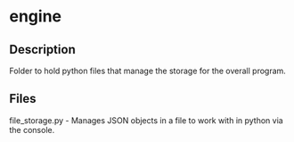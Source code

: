 # engine

## Description
Folder to hold python files that manage the storage for the overall program.

## Files
file_storage.py - Manages JSON objects in a file to work with in python via the console.
